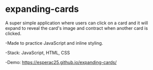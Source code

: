 # expanding-cards

A super simple application where users can click on a card and it will expand to reveal the card's image and contract when another card is clicked.

-Made to practice JavaScript and inline styling.

-Stack: JavaScript, HTML, CSS

-Demo: https://esperac25.github.io/expanding-cards/
